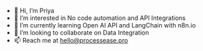 - 👋 Hi, I’m Priya
- 👀 I’m interested in No code automation and API Integrations
- 🌱 I’m currently learning Open AI API and LangChain with n8n.io
- 💞️ I’m looking to collaborate on Data Integration
- 📫 Reach me at hello@processease.pro

<!---
geekalyssa/geekalyssa is a ✨ special ✨ repository because its `README.md` (this file) appears on your GitHub profile.
You can click the Preview link to take a look at your changes.
--->
